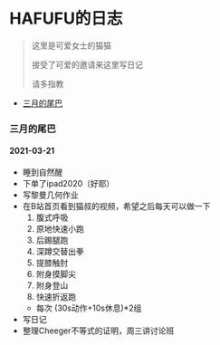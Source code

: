 # HAFUFU的日志

> 这里是可爱女士的猫猫
> 
> 接受了可爱的邀请来这里写日记
> 
> 请多指教
> 

+ [三月的尾巴](#三月的尾巴)

### 三月的尾巴

#### 2021-03-21

- 睡到自然醒
- 下单了ipad2020（好耶）
- 写黎曼几何作业
- 在B站首页看到猫叔的视频，希望之后每天可以做一下
  1. 腹式呼吸
  2. 原地快速小跑
  3. 后踢腿跑
  4. 深蹲交替出拳
  5. 提膝触肘
  6. 附身摸脚尖
  7. 附身登山
  8. 快速折返跑
  - 每次 (30s动作+10s休息)\*2组
- 写日记
- 整理Cheeger不等式的证明，周三讲讨论班
